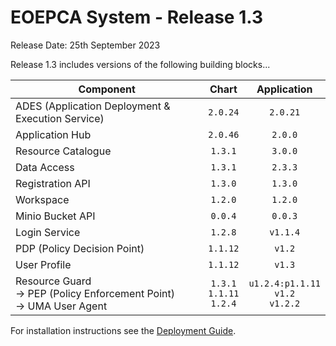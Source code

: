 # EOEPCA System - Release 1.3

Release Date: 25th September 2023

Release 1.3 includes versions of the following building blocks...

| Component | Chart | Application |
| --- | :---: | :---: |
| ADES (Application Deployment & Execution Service) | `2.0.24` | `2.0.21` |
| Application Hub | `2.0.46` | `2.0.0` |
| Resource Catalogue | `1.3.1` | `3.0.0` |
| Data Access | `1.3.1` | `2.3.3` |
| Registration API | `1.3.0` | `1.3.0` |
| Workspace | `1.2.0` | `1.2.0` |
| Minio Bucket API | `0.0.4` | `0.0.3` |
| Login Service | `1.2.8` | `v1.1.4` |
| PDP (Policy Decision Point) | `1.1.12` | `v1.2` |
| User Profile | `1.1.12` | `v1.3` |
| Resource Guard<br>-> PEP (Policy Enforcement Point)<br>-> UMA User Agent | `1.3.1`<br>`1.1.11`<br>`1.2.4` | `u1.2.4:p1.1.11`<br>`v1.2`<br>`v1.2.2` |

For installation instructions see the [Deployment Guide](https://deployment-guide.docs.eoepca.org/v1.3/).
